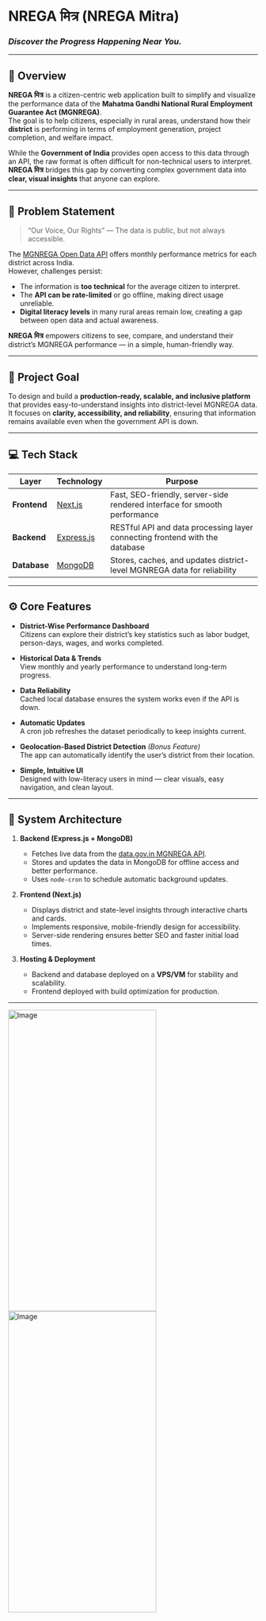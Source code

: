 # NREGA मित्र (NREGA Mitra)

### *Discover the Progress Happening Near You.*

---

## 🧭 Overview

**NREGA मित्र** is a citizen-centric web application built to simplify and visualize the performance data of the **Mahatma Gandhi National Rural Employment Guarantee Act (MGNREGA)**.  
The goal is to help citizens, especially in rural areas, understand how their **district** is performing in terms of employment generation, project completion, and welfare impact.

While the **Government of India** provides open access to this data through an API, the raw format is often difficult for non-technical users to interpret.  
**NREGA मित्र** bridges this gap by converting complex government data into **clear, visual insights** that anyone can explore.

---

## 🧩 Problem Statement

> “Our Voice, Our Rights” — The data is public, but not always accessible.

The [MGNREGA Open Data API](https://data.gov.in/catalog/mahatma-gandhi-national-rural-employment-guarantee-act-mgnrega) offers monthly performance metrics for each district across India.  
However, challenges persist:

- The information is **too technical** for the average citizen to interpret.  
- The **API can be rate-limited** or go offline, making direct usage unreliable.  
- **Digital literacy levels** in many rural areas remain low, creating a gap between open data and actual awareness.

**NREGA मित्र** empowers citizens to see, compare, and understand their district’s MGNREGA performance — in a simple, human-friendly way.

---

## 🎯 Project Goal

To design and build a **production-ready, scalable, and inclusive platform** that provides easy-to-understand insights into district-level MGNREGA data.  
It focuses on **clarity, accessibility, and reliability**, ensuring that information remains available even when the government API is down.

---

## 💻 Tech Stack

| Layer | Technology | Purpose |
|-------|-------------|----------|
| **Frontend** | [Next.js](https://nextjs.org/) | Fast, SEO-friendly, server-side rendered interface for smooth performance |
| **Backend** | [Express.js](https://expressjs.com/) | RESTful API and data processing layer connecting frontend with the database |
| **Database** | [MongoDB](https://www.mongodb.com/) | Stores, caches, and updates district-level MGNREGA data for reliability |

---

## ⚙️ Core Features

- **District-Wise Performance Dashboard**  
  Citizens can explore their district’s key statistics such as labor budget, person-days, wages, and works completed.

- **Historical Data & Trends**  
  View monthly and yearly performance to understand long-term progress.

- **Data Reliability**  
  Cached local database ensures the system works even if the API is down.

- **Automatic Updates**  
  A cron job refreshes the dataset periodically to keep insights current.

- **Geolocation-Based District Detection** *(Bonus Feature)*  
  The app can automatically identify the user’s district from their location.

- **Simple, Intuitive UI**  
  Designed with low-literacy users in mind — clear visuals, easy navigation, and clean layout.

---

## 🧱 System Architecture

1. **Backend (Express.js + MongoDB)**  
   - Fetches live data from the [data.gov.in MGNREGA API](https://data.gov.in/catalog/mahatma-gandhi-national-rural-employment-guarantee-act-mgnrega).  
   - Stores and updates the data in MongoDB for offline access and better performance.  
   - Uses `node-cron` to schedule automatic background updates.

2. **Frontend (Next.js)**  
   - Displays district and state-level insights through interactive charts and cards.  
   - Implements responsive, mobile-friendly design for accessibility.  
   - Server-side rendering ensures better SEO and faster initial load times.

3. **Hosting & Deployment**  
   - Backend and database deployed on a **VPS/VM** for stability and scalability.  
   - Frontend deployed with build optimization for production.

---

<img width="299" height="607" alt="Image" src="https://github.com/user-attachments/assets/83edca43-59df-4136-ad01-9acd95b9257c" />

<img width="299" height="607" alt="Image" src="https://github.com/user-attachments/assets/045fa884-fb66-4452-9dd2-425defa3fceb" />
